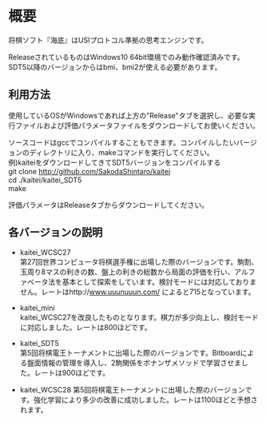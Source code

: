 ﻿# 概要
将棋ソフト『海底』はUSIプロトコル準拠の思考エンジンです。

ReleaseされているものはWindows10 64bit環境でのみ動作確認済みです。SDT5以降のバージョンからはbmi、bmi2が使える必要があります。

## 利用方法
使用しているOSがWindowsであれば上方の"Release"タブを選択し、必要な実行ファイルおよび評価パラメータファイルをダウンロードしてお使いください。

ソースコードはgccでコンパイルすることもできます。コンパイルしたいバージョンのディレクトリに入り、makeコマンドを実行してください。  
例)kaiteiをダウンロードしてきてSDT5バージョンをコンパイルする  
  git clone http://github.com/SakodaShintaro/kaitei  
  cd ./kaitei/kaitei_SDT5  
  make  

評価パラメータはReleaseタブからダウンロードしてください。

## 各バージョンの説明
* kaitei_WCSC27  
第27回世界コンピュータ将棋選手権に出場した際のバージョンです。駒割、玉周り8マスの利きの数、盤上の利きの総数から局面の評価を行い、アルファベータ法を基本として探索をしています。検討モードには対応しておりません。レートはhttp://www.uuunuuun.com/ によると715となっています。

* kaitei_mini  
kaitei_WCSC27を改良したものとなります。棋力が多少向上し、検討モードに対応しました。レートは800ほどです。

* kaitei_SDT5  
第5回将棋電王トーナメントに出場した際のバージョンです。Bitboardによる盤面情報の管理を導入し、2駒関係をボナンザメソッドで学習させました。レートは900ほどです。

* kaitei_WCSC28
第5回将棋電王トーナメントに出場した際のバージョンです。強化学習により多少の改善に成功しました。レートは1100ほどと予想されます。
